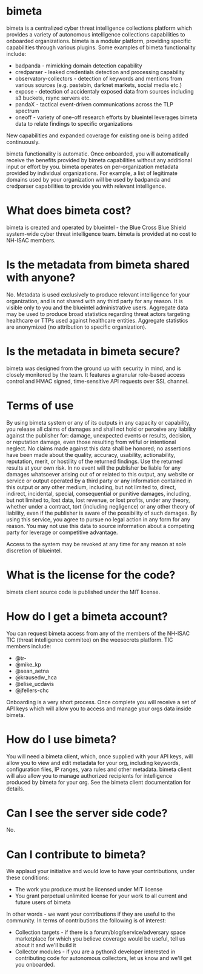 # bimeta

bimeta is a centralized cyber threat intelligence collections platform which provides a variety of autonomous intelligence collections capabilities to onboarded organizations. bimeta is a modular platform, providing specific capabilities through various plugins. Some examples of bimeta functionality include:

* badpanda - mimicking domain detection capability
* credparser - leaked credentials detection and processing capability
* observatory-collectors - detection of keywords and mentions from various sources (e.g. pastebin, darknet markets, social media etc.)
* expose - detection of accidentaly exposed data from sources including s3 buckets, rsync servers etc.
* pandaX - tactical event-driven communications across the TLP spectrum
* oneoff - variety of one-off research efforts by blueintel leverages bimeta data to relate findings to specific organizations

New capabilities and expanded coverage for existing one is being added continuously.

bimeta functionality is automatic. Once onboarded, you will automatically receive the benefits provided by bimeta capabilities without any additional input or effort by you. bimeta operates on per-organization metadata provided by individual organizations. For example, a list of legitimate domains used by your organization will be used by badpanda and credparser capabilities to provide you with relevant intelligence.

# What does bimeta cost?

bimeta is created and operated by blueintel - the Blue Cross Blue Shield system-wide cyber threat intelligence team. bimeta is provided at no cost to NH-ISAC members.

# Is the metadata from bimeta shared with anyone?

No. Metadata is used exclusively to produce relevant intelligence for your organization, and is not shared with any third party for any reason. It is visible only to you and the blueintel administrative users. Aggregate data may be used to produce broad statistics regarding threat actors targeting healthcare or TTPs used against healthcare entities. Aggregate statistics are anonymized (no attribution to specific organization). 

# Is the metadata in bimeta secure?

bimeta was designed from the ground up with security in mind, and is closely monitored by the team. It features a granular role-based access control and HMAC signed, time-sensitive API requests over SSL channel.  

# Terms of use

By using bimeta system or any of its outputs in any capacity or capability, you release all claims of damages and shall not hold or perceive any liability against the publisher for:  damage, unexpected events or results, decision, or reputation damage, even those resulting from wilful or intentional neglect.  No claims made against this data shall be honored; no assertions have been made about the quality, accuracy, usability, actionability, reputation, merit, or hostility of the returned findings.  Use the returned results at your own risk.  In no event will the publisher be liable for any damages whatsoever arising out of or related to this output, any website or service or output operated by a third party or any information contained in this output or any other medium, including, but not limited to, direct, indirect, incidental, special, consequential or punitive damages, including, but not limited to, lost data, lost revenue, or lost profits, under any theory, whether under a contract, tort (including negligence) or any other theory of liability, even if the publisher is aware of the possibility of such damages.  By using this service, you agree to pursue no legal action in any form for any reason.  You may not use this data to source information about a competing party for leverage or competitive advantage. 

Access to the system may be revoked at any time for any reason at sole discretion of blueintel. 

# What is the license for the code?

bimeta client source code is published under the MIT license.

# How do I get a bimeta account? 

You can request bimeta access from any of the members of the NH-ISAC TIC (threat intelligence commitee) on the weesecrets platform. TIC members include:
* @tr-
* @mike_kp
* @sean_aetna
* @krausedw_hca
* @elise_ucdavis
* @jfellers-chc

Onboarding is a very short process. Once complete you will receive a set of API keys which will allow you to access and manage your orgs data inside bimeta.

# How do I use bimeta?

You will need a bimeta client, which, once supplied with your API keys, will allow you to view and edit metadata for your org, including keywords, configuration files, IP ranges, yara rules and other metadata. bimeta client will also allow you to manage authorized recipients for intelligence produced by bimeta for your org. See the bimeta client documentation for details.

# Can I see the server side code?
No.

# Can I contribute to bimeta?
We applaud your initiative and would love to have your contributions, under these conditions:

* The work you produce must be licensed under MIT license
* You grant perpetual unlimited license for your work to all current and future users of bimeta

In other words - we want your contributions if they are useful to the community. In terms of contributions the following is of interest:

* Collection targets - if there is a forum/blog/service/adversary space marketplace for which you believe coverage would be useful, tell us about it and we'll build it
* Collector modules - if you are a python3 developer interested in contributing code for autonomous collectors, let us know and we'll get you onboarded.

 
